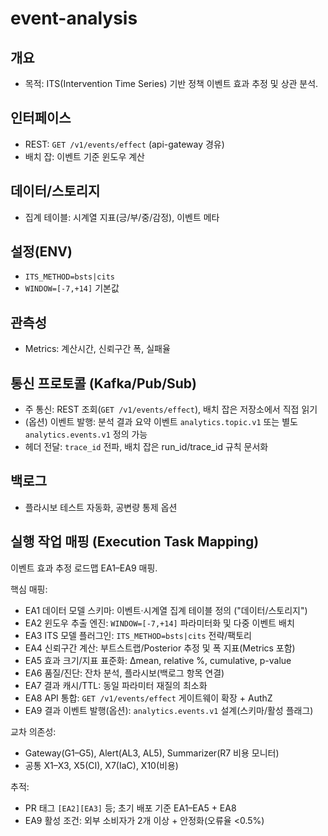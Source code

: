# event-analysis

## 개요
- 목적: ITS(Intervention Time Series) 기반 정책 이벤트 효과 추정 및 상관 분석.

## 인터페이스
- REST: `GET /v1/events/effect` (api-gateway 경유)
- 배치 잡: 이벤트 기준 윈도우 계산

## 데이터/스토리지
- 집계 테이블: 시계열 지표(긍/부/중/감정), 이벤트 메타

## 설정(ENV)
- `ITS_METHOD=bsts|cits`
- `WINDOW=[-7,+14]` 기본값

## 관측성
- Metrics: 계산시간, 신뢰구간 폭, 실패율

## 통신 프로토콜 (Kafka/Pub/Sub)
- 주 통신: REST 조회(`GET /v1/events/effect`), 배치 잡은 저장소에서 직접 읽기
- (옵션) 이벤트 발행: 분석 결과 요약 이벤트 `analytics.topic.v1` 또는 별도 `analytics.events.v1` 정의 가능
- 헤더 전달: `trace_id` 전파, 배치 잡은 run_id/trace_id 규칙 문서화

## 백로그
- 플라시보 테스트 자동화, 공변량 통제 옵션

## 실행 작업 매핑 (Execution Task Mapping)
이벤트 효과 추정 로드맵 EA1–EA9 매핑.

핵심 매핑:
- EA1 데이터 모델 스키마: 이벤트·시계열 집계 테이블 정의 ("데이터/스토리지")
- EA2 윈도우 추출 엔진: `WINDOW=[-7,+14]` 파라미터화 및 다중 이벤트 배치
- EA3 ITS 모델 플러그인: `ITS_METHOD=bsts|cits` 전략/팩토리
- EA4 신뢰구간 계산: 부트스트랩/Posterior 추정 및 폭 지표(Metrics 포함)
- EA5 효과 크기/지표 표준화: Δmean, relative %, cumulative, p-value
- EA6 품질/진단: 잔차 분석, 플라시보(백로그 항목 연결)
- EA7 결과 캐시/TTL: 동일 파라미터 재질의 최소화
- EA8 API 통합: `GET /v1/events/effect` 게이트웨이 확장 + AuthZ
- EA9 결과 이벤트 발행(옵션): `analytics.events.v1` 설계(스키마/활성 플래그)

교차 의존성:
- Gateway(G1–G5), Alert(AL3, AL5), Summarizer(R7 비용 모니터)
- 공통 X1–X3, X5(CI), X7(IaC), X10(비용)

추적:
- PR 태그 `[EA2][EA3]` 등; 초기 배포 기준 EA1–EA5 + EA8
- EA9 활성 조건: 외부 소비자가 2개 이상 + 안정화(오류율 <0.5%)

